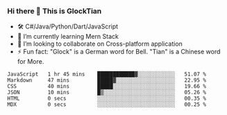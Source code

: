### Hi there 👋 This is GlockTian

- 🛠️ C#/Java/Python/Dart/JavaScript
- 🌱 I’m currently learning Mern Stack
- 👯 I’m looking to collaborate on Cross-platform application
- ⚡ Fun fact: "Glock" is a German word for Bell. "Tian" is a Chinese word for More.


<!--START_SECTION:waka-->

```text
JavaScript   1 hr 45 mins    ████████████▓░░░░░░░░░░░░   51.07 %
Markdown     47 mins         █████▓░░░░░░░░░░░░░░░░░░░   22.95 %
CSS          40 mins         █████░░░░░░░░░░░░░░░░░░░░   19.66 %
JSON         10 mins         █▒░░░░░░░░░░░░░░░░░░░░░░░   05.26 %
HTML         0 secs          ░░░░░░░░░░░░░░░░░░░░░░░░░   00.35 %
MDX          0 secs          ░░░░░░░░░░░░░░░░░░░░░░░░░   00.25 %
```

<!--END_SECTION:waka-->

<!--
**GlockTian/GlockTian** is a ✨ _special_ ✨ repository because its `README.md` (this file) appears on your GitHub profile.

Here are some ideas to get you started:

- 🔭 I’m currently working on ...
- 🌱 I’m currently learning ...
- 👯 I’m looking to collaborate on ...
- 🤔 I’m looking for help with ...
- 💬 Ask me about ...
- 📫 How to reach me: ...
- 😄 Pronouns: ...
- ⚡ Fun fact: ...
-->
